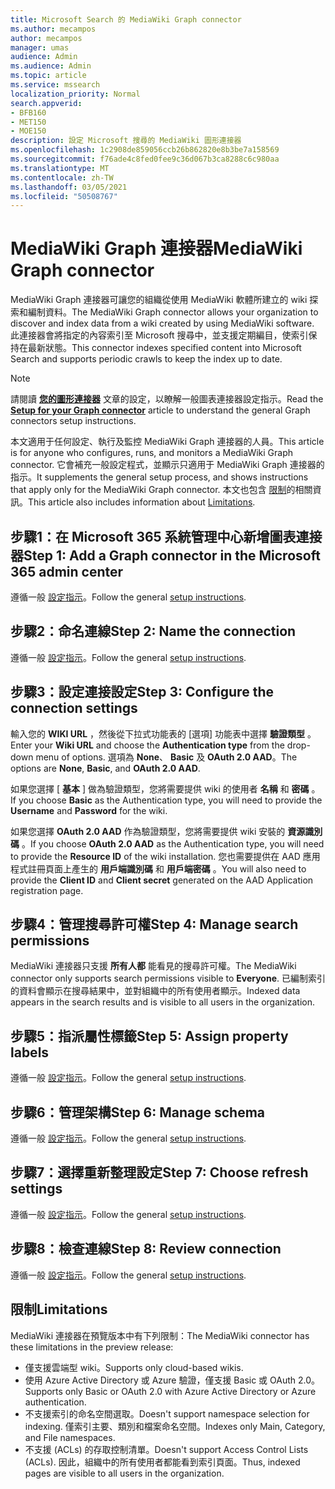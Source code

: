 ```yaml
---
title: Microsoft Search 的 MediaWiki Graph connector
ms.author: mecampos
author: mecampos
manager: umas
audience: Admin
ms.audience: Admin
ms.topic: article
ms.service: mssearch
localization_priority: Normal
search.appverid:
- BFB160
- MET150
- MOE150
description: 設定 Microsoft 搜尋的 MediaWiki 圖形連接器
ms.openlocfilehash: 1c2908de859056ccb26b862820e8b3be7a158569
ms.sourcegitcommit: f76ade4c8fed0fee9c36d067b3ca8288c6c980aa
ms.translationtype: MT
ms.contentlocale: zh-TW
ms.lasthandoff: 03/05/2021
ms.locfileid: "50508767"
---
```

<!---Previous ms.author: monaray --->

# <a name="mediawiki-graph-connector"></a><span data-ttu-id="2e0a2-103">MediaWiki Graph 連接器</span><span class="sxs-lookup"><span data-stu-id="2e0a2-103">MediaWiki Graph connector</span></span>

<span data-ttu-id="2e0a2-104">MediaWiki Graph 連接器可讓您的組織從使用 MediaWiki 軟體所建立的 wiki 探索和編制資料。</span><span class="sxs-lookup"><span data-stu-id="2e0a2-104">The MediaWiki Graph connector allows your organization to discover and index data from a wiki created by using MediaWiki software.</span></span> <span data-ttu-id="2e0a2-105">此連接器會將指定的內容索引至 Microsoft 搜尋中，並支援定期編目，使索引保持在最新狀態。</span><span class="sxs-lookup"><span data-stu-id="2e0a2-105">This connector indexes specified content into Microsoft Search and supports periodic crawls to keep the index up to date.</span></span>

> [!NOTE]
> <span data-ttu-id="2e0a2-106">請閱讀 [**您的圖形連接器**](configure-connector.md) 文章的設定，以瞭解一般圖表連接器設定指示。</span><span class="sxs-lookup"><span data-stu-id="2e0a2-106">Read the [**Setup for your Graph connector**](configure-connector.md) article to understand the general Graph connectors setup instructions.</span></span>

<span data-ttu-id="2e0a2-107">本文適用于任何設定、執行及監控 MediaWiki Graph 連接器的人員。</span><span class="sxs-lookup"><span data-stu-id="2e0a2-107">This article is for anyone who configures, runs, and monitors a MediaWiki Graph connector.</span></span> <span data-ttu-id="2e0a2-108">它會補充一般設定程式，並顯示只適用于 MediaWiki Graph 連接器的指示。</span><span class="sxs-lookup"><span data-stu-id="2e0a2-108">It supplements the general setup process, and shows instructions that apply only for the MediaWiki Graph connector.</span></span> <span data-ttu-id="2e0a2-109">本文也包含 [限制](#limitations)的相關資訊。</span><span class="sxs-lookup"><span data-stu-id="2e0a2-109">This article also includes information about [Limitations](#limitations).</span></span>

<!---## Before you get started-->

<!---Insert "Before you get started" recommendations for this data source-->

## <a name="step-1-add-a-graph-connector-in-the-microsoft-365-admin-center"></a><span data-ttu-id="2e0a2-110">步驟1：在 Microsoft 365 系統管理中心新增圖表連接器</span><span class="sxs-lookup"><span data-stu-id="2e0a2-110">Step 1: Add a Graph connector in the Microsoft 365 admin center</span></span>

<span data-ttu-id="2e0a2-111">遵循一般 [設定指示](https://docs.microsoft.com/microsoftsearch/configure-connector)。</span><span class="sxs-lookup"><span data-stu-id="2e0a2-111">Follow the general [setup instructions](https://docs.microsoft.com/microsoftsearch/configure-connector).</span></span>
<!---If the above phrase does not apply, delete it and insert specific details for your data source that are different from general setup instructions.-->

## <a name="step-2-name-the-connection"></a><span data-ttu-id="2e0a2-112">步驟2：命名連線</span><span class="sxs-lookup"><span data-stu-id="2e0a2-112">Step 2: Name the connection</span></span>

<span data-ttu-id="2e0a2-113">遵循一般 [設定指示](https://docs.microsoft.com/microsoftsearch/configure-connector)。</span><span class="sxs-lookup"><span data-stu-id="2e0a2-113">Follow the general [setup instructions](https://docs.microsoft.com/microsoftsearch/configure-connector).</span></span>
<!---If the above phrase does not apply, delete it and insert specific details for your data source that are different from general setup instructions.-->

## <a name="step-3-configure-the-connection-settings"></a><span data-ttu-id="2e0a2-114">步驟3：設定連接設定</span><span class="sxs-lookup"><span data-stu-id="2e0a2-114">Step 3: Configure the connection settings</span></span>

<span data-ttu-id="2e0a2-115">輸入您的 **WIKI URL** ，然後從下拉式功能表的 [選項] 功能表中選擇 **驗證類型** 。</span><span class="sxs-lookup"><span data-stu-id="2e0a2-115">Enter your **Wiki URL** and choose the **Authentication type** from the drop-down menu of options.</span></span> <span data-ttu-id="2e0a2-116">選項為 **None**、 **Basic** 及 **OAuth 2.0 AAD**。</span><span class="sxs-lookup"><span data-stu-id="2e0a2-116">The options are **None**, **Basic**, and **OAuth 2.0 AAD**.</span></span>

<span data-ttu-id="2e0a2-117">如果您選擇 [ **基本** ] 做為驗證類型，您將需要提供 wiki 的使用者 **名稱** 和 **密碼** 。</span><span class="sxs-lookup"><span data-stu-id="2e0a2-117">If you choose **Basic** as the Authentication type, you will need to provide the **Username** and **Password** for the wiki.</span></span>

<span data-ttu-id="2e0a2-118">如果您選擇 **OAuth 2.0 AAD** 作為驗證類型，您將需要提供 wiki 安裝的 **資源識別碼** 。</span><span class="sxs-lookup"><span data-stu-id="2e0a2-118">If you choose **OAuth 2.0 AAD** as the Authentication type, you will need to provide the **Resource ID** of the wiki installation.</span></span> <span data-ttu-id="2e0a2-119">您也需要提供在 AAD 應用程式註冊頁面上產生的 **用戶端識別碼** 和 **用戶端密碼** 。</span><span class="sxs-lookup"><span data-stu-id="2e0a2-119">You will also need to provide the **Client ID** and **Client secret** generated on the AAD Application registration page.</span></span>

## <a name="step-4-manage-search-permissions"></a><span data-ttu-id="2e0a2-120">步驟4：管理搜尋許可權</span><span class="sxs-lookup"><span data-stu-id="2e0a2-120">Step 4: Manage search permissions</span></span>

<span data-ttu-id="2e0a2-121">MediaWiki 連接器只支援 **所有人都** 能看見的搜尋許可權。</span><span class="sxs-lookup"><span data-stu-id="2e0a2-121">The MediaWiki connector only supports search permissions visible to **Everyone**.</span></span> <span data-ttu-id="2e0a2-122">已編制索引的資料會顯示在搜尋結果中，並對組織中的所有使用者顯示。</span><span class="sxs-lookup"><span data-stu-id="2e0a2-122">Indexed data appears in the search results and is visible to all users in the organization.</span></span>

## <a name="step-5-assign-property-labels"></a><span data-ttu-id="2e0a2-123">步驟5：指派屬性標籤</span><span class="sxs-lookup"><span data-stu-id="2e0a2-123">Step 5: Assign property labels</span></span>

<span data-ttu-id="2e0a2-124">遵循一般 [設定指示](https://docs.microsoft.com/microsoftsearch/configure-connector)。</span><span class="sxs-lookup"><span data-stu-id="2e0a2-124">Follow the general [setup instructions](https://docs.microsoft.com/microsoftsearch/configure-connector).</span></span>
<!---If the above phrase does not apply, delete it and insert specific details for your data source that are different from general setup instructions.-->

## <a name="step-6-manage-schema"></a><span data-ttu-id="2e0a2-125">步驟6：管理架構</span><span class="sxs-lookup"><span data-stu-id="2e0a2-125">Step 6: Manage schema</span></span>

<span data-ttu-id="2e0a2-126">遵循一般 [設定指示](https://docs.microsoft.com/microsoftsearch/configure-connector)。</span><span class="sxs-lookup"><span data-stu-id="2e0a2-126">Follow the general [setup instructions](https://docs.microsoft.com/microsoftsearch/configure-connector).</span></span>
<!---If the above phrase does not apply, delete it and insert specific details for your data source that are different from general setup instructions.-->

## <a name="step-7-choose-refresh-settings"></a><span data-ttu-id="2e0a2-127">步驟7：選擇重新整理設定</span><span class="sxs-lookup"><span data-stu-id="2e0a2-127">Step 7: Choose refresh settings</span></span>

<span data-ttu-id="2e0a2-128">遵循一般 [設定指示](https://docs.microsoft.com/microsoftsearch/configure-connector)。</span><span class="sxs-lookup"><span data-stu-id="2e0a2-128">Follow the general [setup instructions](https://docs.microsoft.com/microsoftsearch/configure-connector).</span></span>
<!---If the above phrase does not apply, delete it and insert specific details for your data source that are different from general setup instructions.-->

## <a name="step-8-review-connection"></a><span data-ttu-id="2e0a2-129">步驟8：檢查連線</span><span class="sxs-lookup"><span data-stu-id="2e0a2-129">Step 8: Review connection</span></span>

<span data-ttu-id="2e0a2-130">遵循一般 [設定指示](https://docs.microsoft.com/microsoftsearch/configure-connector)。</span><span class="sxs-lookup"><span data-stu-id="2e0a2-130">Follow the general [setup instructions](https://docs.microsoft.com/microsoftsearch/configure-connector).</span></span>
<!---If the above phrase does not apply, delete it and insert specific details for your data source that are different from general setup instructions.-->

<!---## Troubleshooting-->
<!---To be added-->

## <a name="limitations"></a><span data-ttu-id="2e0a2-131">限制</span><span class="sxs-lookup"><span data-stu-id="2e0a2-131">Limitations</span></span>

<span data-ttu-id="2e0a2-132">MediaWiki 連接器在預覽版本中有下列限制：</span><span class="sxs-lookup"><span data-stu-id="2e0a2-132">The MediaWiki connector has these limitations in the preview release:</span></span>

* <span data-ttu-id="2e0a2-133">僅支援雲端型 wiki。</span><span class="sxs-lookup"><span data-stu-id="2e0a2-133">Supports only cloud-based wikis.</span></span>
* <span data-ttu-id="2e0a2-134">使用 Azure Active Directory 或 Azure 驗證，僅支援 Basic 或 OAuth 2.0。</span><span class="sxs-lookup"><span data-stu-id="2e0a2-134">Supports only Basic or OAuth 2.0 with Azure Active Directory or Azure authentication.</span></span>
* <span data-ttu-id="2e0a2-135">不支援索引的命名空間選取。</span><span class="sxs-lookup"><span data-stu-id="2e0a2-135">Doesn't support namespace selection for indexing.</span></span> <span data-ttu-id="2e0a2-136">僅索引主要、類別和檔案命名空間。</span><span class="sxs-lookup"><span data-stu-id="2e0a2-136">Indexes only Main, Category, and File namespaces.</span></span>
* <span data-ttu-id="2e0a2-137">不支援 (ACLs) 的存取控制清單。</span><span class="sxs-lookup"><span data-stu-id="2e0a2-137">Doesn't support Access Control Lists (ACLs).</span></span> <span data-ttu-id="2e0a2-138">因此，組織中的所有使用者都能看到索引頁面。</span><span class="sxs-lookup"><span data-stu-id="2e0a2-138">Thus, indexed pages are visible to all users in the organization.</span></span>
